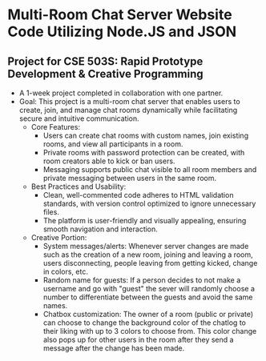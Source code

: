 # Multi-Room Chat Server Website Code Utilizing Node.JS and JSON
## Project for CSE 503S: Rapid Prototype Development & Creative Programming
- A 1-week project completed in collaboration with one partner.
- Goal: This project is a multi-room chat server that enables users to create, join, and manage chat rooms dynamically while facilitating secure and intuitive communication.
    - Core Features:
        - Users can create chat rooms with custom names, join existing rooms, and view all participants in a room.
        - Private rooms with password protection can be created, with room creators able to kick or ban users.
        - Messaging supports public chat visible to all room members and private messaging between users in the same room.
    - Best Practices and Usability:
        - Clean, well-commented code adheres to HTML validation standards, with version control optimized to ignore unnecessary files.
        - The platform is user-friendly and visually appealing, ensuring smooth navigation and interaction.
    - Creative Portion:
        - System messages/alerts: Whenever server changes are made such as the creation of a new room, joining and leaving a room, users disconnecting, people leaving from getting kicked, change in colors, etc.
        - Random name for guests: If a person decides to not make a username and go with "guest" the sever will randomly choose a number to differentiate between the guests and avoid the same names.
        - Chatbox customization: The owner of a room (public or private) can choose to change the background color of the chatlog to their liking with up to 3 colors to choose from. This color change also pops up for other users in the room after they send a message after the change has been made.
